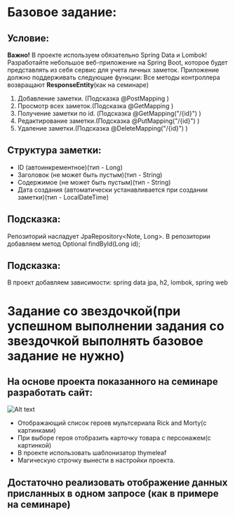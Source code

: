 
# Базовое задание:

## Условие:
**Важно!** В проекте используем обязательно Spring Data и Lombok!
Разработайте небольшое веб-приложение на Spring Boot, которое будет представлять из себя сервис для учета личных заметок. Приложение должно поддерживать следующие функции:
Все методы контроллера возвращают **ResponseEntity**(как на семинаре)

1. Добавление заметки. (Подсказка @PostMapping )
2. Просмотр всех заметок.(Подсказка @GetMapping )
3. Получение заметки по id. (Подсказка @GetMapping("/{id}") )
4. Редактирование заметки.(Подсказка @PutMapping("/{id}") )
5. Удаление заметки.(Подсказка @DeleteMapping("/{id}") )

## Структура заметки:

- ID (автоинкрементное)(тип - Long)
- Заголовок (не может быть пустым)(тип - String)
- Содержимое (не может быть пустым)(тип - String)
- Дата создания (автоматически устанавливается при создании заметки)(тип - LocalDateTime)

## Подсказка:

Репозиторий насладует JpaRepository<Note, Long>. В репозитории добавляем метод Optional<Note> findById(Long id);

## Подсказка:

В проект добавляем зависимости: spring data jpa, h2, lombok, spring web



# Задание со звездочкой(**при успешном выполнении задания со звездочкой выполнять базовое задание не нужно**)

## На основе проекта показанного на семинаре разработать сайт:

![Alt text](https://rickandmortyapi.com/api/character/avatar/330.jpeg)

- Отображающий список героев мультсериала Rick and Morty(с картинками)
- При выборе героя отобразить карточку товара с персонажем(с картинкой)
- В проекте использовать шаблонизатор thymeleaf
- Магическую строчку вынести в настройки проекта.

## Достаточно реализовать отображение данных присланных в одном запросе (как в примере на семинаре)



